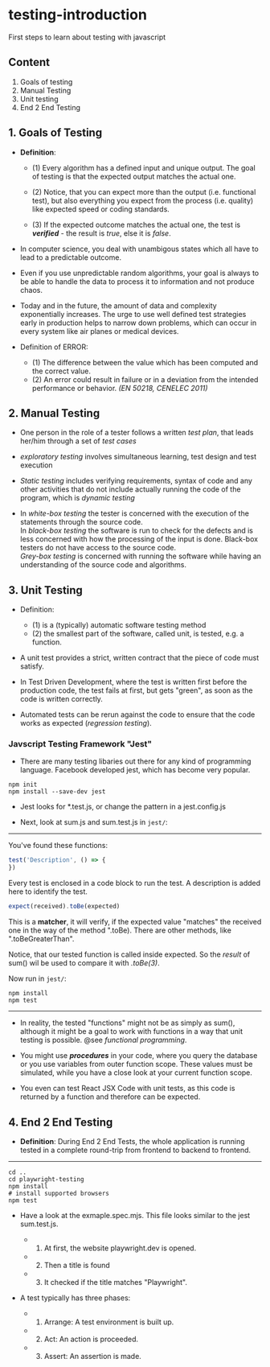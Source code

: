# testing-introduction
First steps to learn about testing with javascript

## Content
1. Goals of testing
2. Manual Testing
3. Unit testing
4. End 2 End Testing

## 1. Goals of Testing
- **Definition**: 
  - (1) Every algorithm has a defined input and unique output. The goal of testing is that the expected output matches the actual one.  

  - (2) Notice, that you can expect more than the output (i.e. functional test), but also everything you expect from the process (i.e. quality) like expected speed or coding standards.  

  - (3) If the expected outcome matches the actual one, the test is ***verified*** - the result is *true*, else it is *false*.  

- In computer science, you deal with unambigous states which all have to lead to a predictable outcome.  

- Even if you use unpredictable random algorithms, your goal is always to be able to handle the data to process it to information and not produce chaos.

- Today and in the future, the amount of data and complexity exponentially increases. The urge to use well defined test strategies early in production helps to narrow down problems, which can occur in every system like air planes or medical devices.

- Definition of ERROR: 
  - (1) The difference between the value which has been computed and the correct value.
  - (2) An error could result in failure or in a deviation from the intended performance or behavior. *(EN 50218, CENELEC 2011)*

## 2. Manual Testing
- One person in the role of a tester follows a written *test plan*, that leads her/him through a set of *test cases*  

- *exploratory testing* involves simultaneous learning, test design and test execution  

- *Static testing* includes verifying requirements, syntax of code and any other activities that do not include actually running the code of the program, which is *dynamic testing*  

- In *white-box testing* the tester is concerned with the execution of the statements through the source code.  
In *black-box testing* the software is run to check for the defects and is less concerned with how the processing of the input is done. Black-box testers do not have access to the source code.  
*Grey-box testing* is concerned with running the software while having an understanding of the source code and algorithms.

## 3. Unit Testing
- Definition:
  - (1) is a (typically) automatic software testing method
  - (2) the smallest part of the software, called unit, is tested, e.g. a function.  

- A unit test provides a strict, written contract that the piece of code must satisfy.  

- In Test Driven Development, where the test is written first before the production code, the test fails at first, but gets "green", as soon as the code is written correctly.  

- Automated tests can be rerun against the code to ensure that the code works as expected (*regression testing*).

### Javscript Testing Framework "Jest"
- There are many testing libaries out there for any kind of programming language. Facebook developed jest, which has become very popular.  

```
npm init
npm install --save-dev jest
```

- Jest looks for *.test.js, or change the pattern in a jest.config.js  

- Next, look at sum.js and sum.test.js in ```jest/```:

---

You've found these functions:

```javascript
test('Description', () => {
})
```

Every test is enclosed in a code block to run the test. A description is added here to identify the test.

```javascript
expect(received).toBe(expected)
```

This is a **matcher**, it will verify, if the expected value "matches" the received one in the way of the method ".toBe). There are other methods, like ".toBeGreaterThan".

Notice, that our tested function is called inside expected. So the *result* of sum() wil be used to compare it with *.toBe(3)*.

Now run in ```jest/```:
```
npm install
npm test
```

---

- In reality, the tested "functions" might not be as simply as sum(), although it might be a goal to work with functions in a way that unit testing is possible. @see *functional programming*.  

- You might use ***procedures*** in your code, where you query the database or you use variables from outer function scope. These values must be simulated, while you have a close look at your current function scope.

- You even can test React JSX Code with unit tests, as this code is returned by a function and therefore can be expected.

## 4. End 2 End Testing
- **Definition**: During End 2 End Tests, the whole application is running tested in a complete round-trip from frontend to backend to frontend.

---
```shell
cd ..
cd playwright-testing
npm install
# install supported browsers
npm test
```

- Have a look at the exmaple.spec.mjs. This file looks similar to the jest sum.test.js.
  - 1. At first, the website playwright.dev is opened.
  - 2. Then a title is found
  - 3. It checked if the title matches "Playwright".  

- A test typically has three phases:
  - 1. Arrange: A test environment is built up.
  - 2. Act: An action is proceeded.
  - 3. Assert: An assertion is made.

